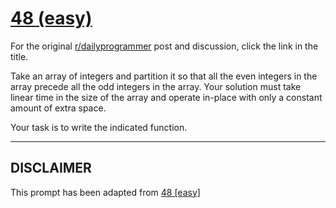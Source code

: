 # [48 (easy)](https://www.reddit.com/r/dailyprogrammer/comments/t78m8/542012_challenge_48_easy/)

For the original [r/dailyprogrammer](https://www.reddit.com/r/dailyprogrammer/) post and discussion, click the link in the title.

Take an array of integers and partition it so that all the even integers in the array precede all the odd integers in the array. Your solution must take linear time in the size of the array and operate in-place with only a constant amount of extra space.

Your task is to write the indicated function.


----
## **DISCLAIMER**
This prompt has been adapted from [48 [easy]](https://www.reddit.com/r/dailyprogrammer/comments/t78m8/542012_challenge_48_easy/
)
